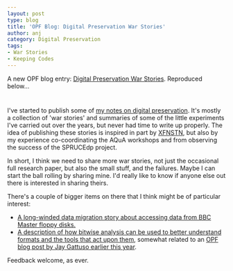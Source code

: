 ```yaml
---
layout: post
type: blog
title: 'OPF Blog: Digital Preservation War Stories'
author: anj
category: Digital Preservation
tags:
- War Stories
- Keeping Codes
---
```

<p>
A new OPF blog entry: <a href="http://openpreservation.org/knowledge/blogs/2013/09/23/digital-preservation-war-stories/">Digital Preservation War Stories</a>. Reproduced below...
</p>
<!--break-->

<h1></h1>
<p>I've started to publish some of&nbsp;<a class="external" href="http://anjackson.github.io/keeping-codes/">my notes on digital preservation</a>. It's mostly a collection of&nbsp;'war stories' and summaries of some of the little experiments I've carried out over the years, but never had time to write up properly. The idea of publishing these stories is inspired in part by <a class="external" href="http://www.openpreservation.org/blogs/2013-09-13-registries-we-need">XFNSTN</a>, but also by my experience co-coordinating the AQuA workshops and from observing the success of the SPRUCEdp project.</p>
<p>In short, I think we need to share more war stories, not just the occasional full research paper, but also the small stuff, and the failures. Maybe I can start the ball rolling by sharing mine. I'd really like to know if anyone else out there is interested in sharing theirs.</p>
<p>There's a couple of bigger items on there that I think might be of particular interest:</p>
<ul>
<li><a class="external" href="http://anjackson.github.io/keeping-codes/experiments/bbc-micro-data-recovery.html">A long-winded data migration story about accessing data from BBC Master floppy disks.</a></li>
<li><a class="external" href="http://anjackson.github.io/keeping-codes/experiments/Understanding%20Tools%20and%20Formats%20Via%20Bitwise%20Analysis.html">A description of how bitwise analysis can be used to better understand formats and the tools that act upon them</a>, somewhat related to an <a class="external" href="http://www.openpreservation.org/blogs/2013-02-14-exploring-impact-flipped-bits">OPF blog post by Jay Gattuso&nbsp;earlier this year</a>.</li>
</ul>
<p>Feedback welcome, as ever.</p>
